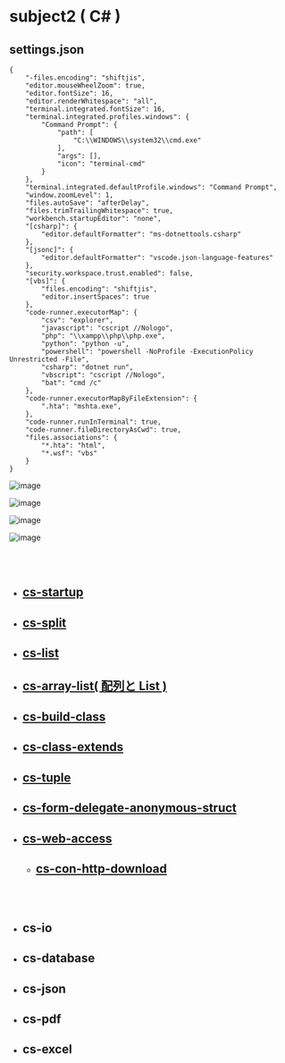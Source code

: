 # subject2 ( C# )

## settings.json
```
{
    "-files.encoding": "shiftjis",
    "editor.mouseWheelZoom": true,
    "editor.fontSize": 16,
    "editor.renderWhitespace": "all",
    "terminal.integrated.fontSize": 16,
    "terminal.integrated.profiles.windows": {
        "Command Prompt": {
            "path": [
                "C:\\WINDOWS\\system32\\cmd.exe"
            ],
            "args": [],
            "icon": "terminal-cmd"
        }
    },
    "terminal.integrated.defaultProfile.windows": "Command Prompt",
    "window.zoomLevel": 1,
    "files.autoSave": "afterDelay",
    "files.trimTrailingWhitespace": true,
    "workbench.startupEditor": "none",
    "[csharp]": {
        "editor.defaultFormatter": "ms-dotnettools.csharp"
    },
    "[jsonc]": {
        "editor.defaultFormatter": "vscode.json-language-features"
    },
    "security.workspace.trust.enabled": false,
    "[vbs]": {
        "files.encoding": "shiftjis",
        "editor.insertSpaces": true
    },
    "code-runner.executorMap": {
        "csv": "explorer",
        "javascript": "cscript //Nologo",
        "php": "\\xampp\\php\\php.exe",
        "python": "python -u",
        "powershell": "powershell -NoProfile -ExecutionPolicy Unrestricted -File",
        "csharp": "dotnet run",
        "vbscript": "cscript //Nologo",
        "bat": "cmd /c"
    },
    "code-runner.executorMapByFileExtension": {
        ".hta": "mshta.exe",
    },
    "code-runner.runInTerminal": true,
    "code-runner.fileDirectoryAsCwd": true,
    "files.associations": {
        "*.hta": "html",
        "*.wsf": "vbs"
    }
}
```

![image](https://user-images.githubusercontent.com/1501327/186157220-d5e16d4c-ef6a-4e0b-8e3d-550ddc94b6ae.png)

![image](https://user-images.githubusercontent.com/1501327/186157308-df4fce24-764c-4a77-a1d5-50cbaa95bc67.png)

![image](https://user-images.githubusercontent.com/1501327/186157423-53c2392b-4fce-48bf-bc84-2673cea7218b.png)

![image](https://user-images.githubusercontent.com/1501327/186157618-8bb2e5aa-b0ea-494b-80b3-77e768e2861d.png)

<br><br>

- ## [cs-startup](https://github.com/winofsql/cs-startup)
- ## [cs-split](https://github.com/winofsql/cs-split)
- ## [cs-list](https://github.com/winofsql/cs-list)
- ## [cs-array-list( 配列と List )](https://github.com/winofsql/cs-array-list)
- ## [cs-build-class](https://github.com/winofsql/cs-build-class)
- ## [cs-class-extends](https://github.com/winofsql/cs-class-extends)
- ## [cs-tuple](https://github.com/winofsql/cs-tuple)
- ## [cs-form-delegate-anonymous-struct](https://github.com/winofsql/cs-form-delegate-anonymous-struct)
- ## [cs-web-access](https://github.com/winofsql/cs-web-access)
    - ## [cs-con-http-download](https://github.com/winofsql/cs-con-http-download)

<br><br>

- ## cs-io
- ## cs-database
- ## cs-json
- ## cs-pdf
- ## cs-excel
